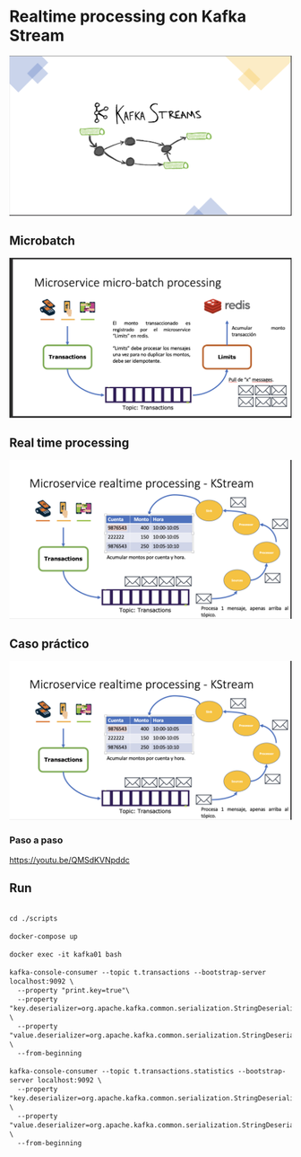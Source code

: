
# Realtime processing con Kafka Stream

![Kafka Streams](./images/kstreams.png "Architecture")


## Microbatch
![Kafka Streams](./images/microbatch.png "Architecture")

## Real time processing
![Realtime Processing](./images/realtime.png "Realtime Processing")

## Caso práctico

![Realtime Processing](./images/realtime.png "Realtime Processing")

### Paso a paso


https://youtu.be/QMSdKVNpddc

## Run

```shell

cd ./scripts

docker-compose up

docker exec -it kafka01 bash

kafka-console-consumer --topic t.transactions --bootstrap-server localhost:9092 \
  --property "print.key=true"\
  --property "key.deserializer=org.apache.kafka.common.serialization.StringDeserializer" \
  --property "value.deserializer=org.apache.kafka.common.serialization.StringDeserializer" \
  --from-beginning

kafka-console-consumer --topic t.transactions.statistics --bootstrap-server localhost:9092 \
  --property "key.deserializer=org.apache.kafka.common.serialization.StringDeserializer" \
  --property "value.deserializer=org.apache.kafka.common.serialization.StringDeserializer" \
  --from-beginning  


```
